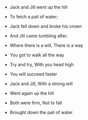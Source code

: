 - Jack and Jill went up the hill
- To fetch a pail of water;
- Jack fell down and broke his crown
- And Jill came tumbling after.


- Where there is a will, There is a way
- You got to walk all the way
- Try and try, With you head high
- You will succeed faster

 
- Jack and Jill, With a strong will
- Went again up the hill
- Both were firm, Not to fall
- Brought down the pail of water.

